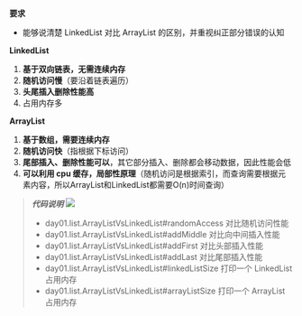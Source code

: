 **要求**
* 能够说清楚 LinkedList 对比 ArrayList 的区别，并重视纠正部分错误的认知

**LinkedList**
1. **基于双向链表，无需连续内存**
2. **随机访问慢**（要沿着链表遍历）
3. **头尾插入删除性能高**
4. 占用内存多

**ArrayList**
1. **基于数组，需要连续内存**
2. **随机访问快**（指根据下标访问）
3. **尾部插入、删除性能可以**，其它部分插入、删除都会移动数据，因此性能会低
4. **可以利用 cpu 缓存，局部性原理**（随机访问是根据索引，而查询需要根据元素内容，所以ArrayList和LinkedList都需要O(n)时间查询）

> ***代码说明***
> ![](https://image-1307616428.cos.ap-beijing.myqcloud.com/Obsidian/202303231855915.png)
> * day01.list.ArrayListVsLinkedList#randomAccess 对比随机访问性能
> * day01.list.ArrayListVsLinkedList#addMiddle 对比向中间插入性能
> * day01.list.ArrayListVsLinkedList#addFirst 对比头部插入性能
> * day01.list.ArrayListVsLinkedList#addLast 对比尾部插入性能
> * day01.list.ArrayListVsLinkedList#linkedListSize 打印一个 LinkedList 占用内存
> * day01.list.ArrayListVsLinkedList#arrayListSize 打印一个 ArrayList 占用内存
